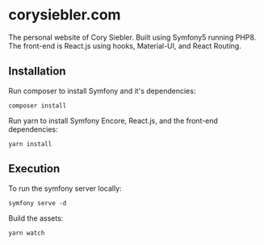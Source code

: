 # corysiebler.com

The personal website of Cory Siebler. Built using Symfony5 running PHP8. The front-end is React.js using hooks, Material-UI, and React Routing.

## Installation

Run composer to install Symfony and it's dependencies:

    composer install

Run yarn to install Symfony Encore, React.js, and the front-end dependencies:

    yarn install

## Execution

To run the symfony server locally:

    symfony serve -d

Build the assets:

    yarn watch